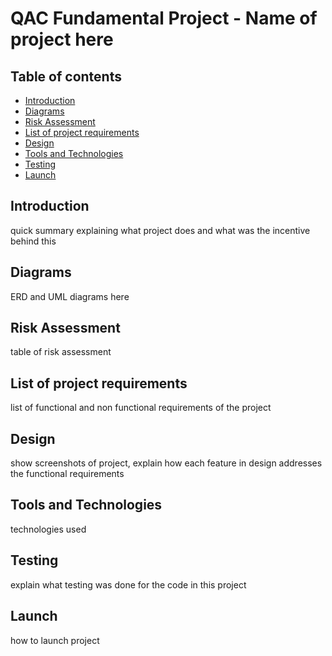 # QAC Fundamental Project - Name of project here

## Table of contents
* [Introduction](#introduction)
* [Diagrams](#diagrams)
* [Risk Assessment](#risk-assessment)
* [List of project requirements](#list-of-project-requirements)
* [Design](#design)
* [Tools and Technologies](#tools-and-technologies)
* [Testing](#testing)
* [Launch](#launch)

## Introduction

quick summary explaining what project does and what was the incentive behind this

## Diagrams

ERD and UML diagrams here

## Risk Assessment

table of risk assessment

## List of project requirements

list of functional and non functional requirements of the project

## Design

show screenshots of project, explain how each feature in design addresses the functional requirements

## Tools and Technologies

technologies used

## Testing

explain what testing was done for the code in this project

## Launch

how to launch project
